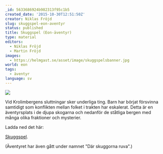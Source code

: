 ```yaml
---
_id: 5633686924b982313f95c1b5
created_date: '2015-10-30T12:51:50Z'
creator: Niklas Fröjd
slug: skuggspel-eon-aventyr
status: published
title: Skuggspel (Eon-äventyr)
type: material
editors:
  - Niklas Fröjd
  - Martin Fröjd
images:
  - https://helmgast.se/asset/image/skuggspelsbanner.jpg
world: eon
tags:
  - äventyr
language: sv
---
```

![](https://helmgast.se/asset/image/skuggspelsbanner.jpg)

Vid Krolimbergens sluttningar sker underliga ting. Barn har börjat försvinna samtidigt som konflikten mellan folket i trakten har eskalerat. Detta är en äventyrsplats i de djupa skogarna och nedanför de ståtliga bergen med många olika fraktioner och mysterier.

Ladda ned det här:

[Skuggspel](https://helmgast.se/asset/download/skuggspel.pdf).

(Äventyret har även gått under namnet "Där skuggorna ruva".)
